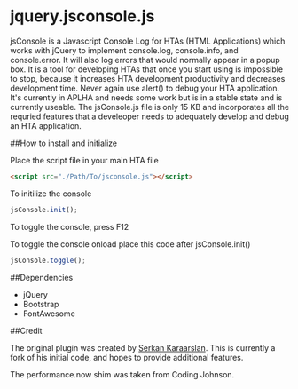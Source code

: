 jquery.jsconsole.js
===============

jsConsole is a Javascript Console Log for HTAs (HTML Applications) which works with jQuery to implement console.log, console.info, and console.error. It will also log errors that would normally appear in a popup box. It is a tool for developing HTAs that once you start using is impossible to stop, because it increases HTA development productivity and decreases development time. Never again use alert() to debug your HTA application. It's currently in APLHA and needs some work but is in a stable state and is currently useable. The jsConsole.js file is only 15 KB and incorporates all the requried features that a develeoper needs to adequately develop and debug an HTA application.

##How to install and initialize

Place the script file in your main HTA file
```html
<script src="./Path/To/jsconsole.js"></script>
```

To initilize the console
```javascript
jsConsole.init();
```

To toggle the console, press F12

To toggle the console onload place this code after jsConsole.init()
```javascript
jsConsole.toggle();
```

##Dependencies
* jQuery
* Bootstrap
* FontAwesome

##Credit

The original plugin was created by <a href="http://code.technolatte.net/jsLog/">Serkan Karaarslan</a>. This is currently a fork of his initial code, and hopes to provide additional features.

The performance.now shim was taken from <a hreh="http://codingjohnson.com/javascript-precision-timing#.UtMcw_RDv1Y">Coding Johnson</a>.

